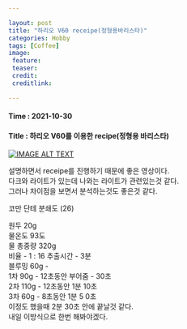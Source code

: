 ```yaml
---

layout: post
title: "하리오 V60 receipe(정형용바리스타)"
categories: Hobby
tags: [Coffee]
image:
 feature: 
 teaser: 
 credit:
 creditlink:

---
```


#### Time : 2021-10-30
#### Title : 하리오 V60를 이용한 recipe(정형용 바리스타)

[![IMAGE ALT TEXT](https://img.youtube.com/vi/Si67VQ0HRP0/0.jpg)](https://www.youtube.com/watch?v=Si67VQ0HRP0?t=354 "Video Title")

설명하면서 receipe를 진행하기 때문에 좋은 영상이다.<br>
다크와 라이트가 있는데 나와는 라이트가 관련있는것 같다.<br>
그러나 차이점을 보면서 분석하는것도 좋은것 같다.<br>

코만 단테 분쇄도 (26)<br>

원두 20g<br>
물온도 93도<br>
물 총중량 320g<br>
비율 - 1 : 16
추출시간 - 3분<br>
블루밍 60g - <br>
1차 90g  - 12초동안 부어줌 - 30초<br>
2차 110g  - 12초동안 1분 10초<br>
3차 60g - 8초동안 1분 5 0초<br>
이정도 했을때 2분 30초 안에 끝날것 같다.<br>
내일 이방식으로 한번 해봐야겠다.<br>
